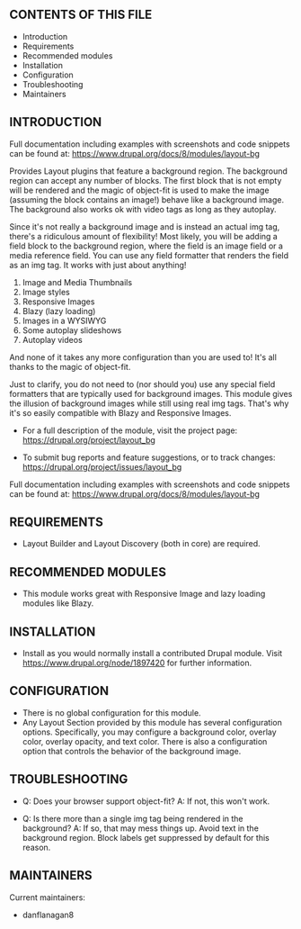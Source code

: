 CONTENTS OF THIS FILE
---------------------

 * Introduction
 * Requirements
 * Recommended modules
 * Installation
 * Configuration
 * Troubleshooting
 * Maintainers

INTRODUCTION
------------
 Full documentation including examples with screenshots and code
 snippets can be found at: https://www.drupal.org/docs/8/modules/layout-bg
 
 Provides Layout plugins that feature a background region. The background
 region can accept any number of blocks. The first block that is not empty
 will be rendered and the magic of object-fit is used to make the image
 (assuming the block contains an image!) behave like a background image.
 The background also works ok with video tags as long as they autoplay. 
 
 Since it's not really a background image and is instead an actual img
 tag, there's a ridiculous amount of flexibility! Most likely, you will
 be adding a field block to the background region, where the field is an
 image field or a media reference field. You can use any field formatter
 that renders the field as an img tag. It works with just about anything!
   1. Image and Media Thumbnails
   2. Image styles
   3. Responsive Images
   4. Blazy (lazy loading)
   5. Images in a WYSIWYG
   6. Some autoplay slideshows
   7. Autoplay videos

 And none of it takes any more configuration than you are used to! It's
 all thanks to the magic of object-fit.

 Just to clarify, you do not need to (nor should you) use any special field 
 formatters that are typically used for background images. This module gives
 the illusion of background images while still using real img tags. That's
 why it's so easily compatible with Blazy and Responsive Images.
 
 * For a full description of the module, visit the project page:
   https://drupal.org/project/layout_bg

 * To submit bug reports and feature suggestions, or to track changes:
   https://drupal.org/project/issues/layout_bg
   
 Full documentation including examples with screenshots and code
 snippets can be found at: https://www.drupal.org/docs/8/modules/layout-bg

REQUIREMENTS
------------

 * Layout Builder and Layout Discovery (both in core) are required.

RECOMMENDED MODULES
-------------------

 * This module works great with Responsive Image and lazy loading modules
   like Blazy.

INSTALLATION
------------

 * Install as you would normally install a contributed Drupal module. Visit
   https://www.drupal.org/node/1897420 for further information.

CONFIGURATION
-------------

 * There is no global configuration for this module.
 * Any Layout Section provided by this module has several configuration options.
   Specifically, you may configure a background color, overlay color, 
   overlay opacity, and text color. There is also a configuration option that 
   controls the behavior of the background image.

TROUBLESHOOTING
---------------

 * Q: Does your browser support object-fit?
   A: If not, this won't work.
 
 * Q: Is there more than a single img tag being rendered in the background?
   A: If so, that may mess things up. Avoid text in the background region.
      Block labels get suppressed by default for this reason.


MAINTAINERS
-----------

Current maintainers:

 * danflanagan8
